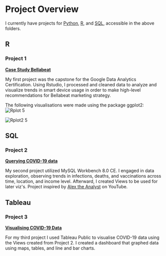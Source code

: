 # Project Overview

I currently have projects for [Python](https://github.com/JesseHilario/JesseHilario.github.io/tree/main/Python), [R](https://github.com/JesseHilario/JesseHilario.github.io/tree/main/R), and [SQL](https://github.com/JesseHilario/JesseHilario.github.io/tree/main/SQL), accessible in the above folders.

## R

### Project 1
[**Case Study Bellabeat**](https://www.kaggle.com/code/jessehilario/case-study-bellabeat)

My first project was the capstone for the Google Data Analytics Certification. Using Rstudio, I processed and cleaned data to analyze and visualize trends in smart device usage in order to make high-level recommendations for Bellabeat marketing strategy.

The following visualisations were made using the package ggplot2:
![Rplot 5](https://user-images.githubusercontent.com/106210905/183310908-0fee648f-4053-4a23-832d-845b4003d6c2.png)

![Rplot2 5](https://user-images.githubusercontent.com/106210905/183310910-adc5ecab-b76a-4968-8e51-f916824335be.png)


## SQL

### Project 2
[**Querying COVID-19 data**](https://github.com/JesseHilario/JesseHilario.github.io/tree/main/SQL/2022_covid_project)

My second project  utilized MySQL Workbench 8.0 CE. I engaged in data exploration, observing trends in infections, deaths, and vaccinations across time, location, and income level. Afterward, I created Views to be used for later viz's. Project inspired by [Alex the Analyst](https://www.youtube.com/watch?v=qfyynHBFOsM&t=285s) on YouTube.


## Tableau

### Project 3
[**Visualising COVID-19 Data**](https://public.tableau.com/app/profile/jesse.hilario/viz/CovidProject_16627538263150/Dashboard1?publish=yes)

For my third project I used Tableau Public to visualise COVID-19 data using the Views created from Project 2. I created a dashboard that graphed data using maps, tables, and line and bar charts.
